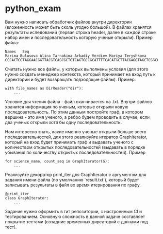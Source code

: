 # python_exam
Вам нужно написать обработчик файлов внутри директории (вложенность может быть сколь угодно большой). В файлах хранятся результаты иследований (первая строка header, далее в каждой строке набор имен и последовательность которую ученые открыли). Пример файла:

```
Names	Seq
Marina Bulusova	Alina Tarnakina	Arkadiy Verdiev	Mariya Teryshkova	CCCACTCCTAGGAACGGTTACGTCAGCGCTGTCAGTGCCGCATTTTCACATGCTTACGAGGTAGCTCGGCGCCATCTTTCTACGTCTTTGAGATT
```

Считать нужно все файлы, у которых выполнены условия (для этого нужно создать менеджер контекста, который принимает на вход путь к директории и будет возвращать подходящие файлы).
Пример:
```
with file_names as DirReader("dir"):
    ...
```

Условие для чтения файла - файл оканчивается на .txt.
Внутри файлов хранится информация по ученым, которые открыли новую последовательность. По этим данным постройте граф, 
в котором вершина - это имя ученого, а ребро будем проводить в случае, если два ученых открыли хотя бы одну последовательность.

Нам интересно знать, какие именно ученые открыли больше всего последовательностей, для этого реализуйте итератор 
GraphIterator, который на вход будет принимать граф и выдавать ученого с количеством открытых последовательностей 
(выдавать в порядке убывания по количеству открытых последовательностей). 
Пример
```
for science_name, count_seq in GraphIterator(G):
    ...
```
    
Реализуйте декоратор print_iter для GraphIterator с аргументом для задания имени файла (по умолчанию 'result.txt'), 
который будет записывать результаты в файл во время итерирования по графу.
```
@print_iter
class GraphIterator:
    ...
```

Задание нужно оформить в гит репозитории, с настроенным CI и тестированием. Основную сложность в данной задаче составляет покрытие тестами (созадние временных директорий с даннами под тест).
